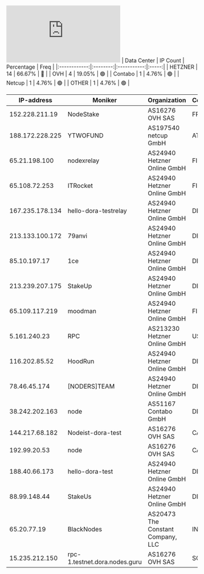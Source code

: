 ![Diagramm](https://github.com/obajay/StateSync-snapshots/blob/main/Projects/Dora/1/README.md)
| Data Center | IP Count | Percentage | Freq |
|:------------:|:--------:|:-----------:|:-----:|
| HETZNER | 14 | 66.67% | 🔴 |
| OVH | 4 | 19.05% | 🟢 |
| Contabo | 1 | 4.76% | 🟢 |
| Netcup | 1 | 4.76% | 🟢 |
| OTHER | 1 | 4.76% | 🟢 |

<!-- START_TABLE -->
| IP-address | Moniker | Organization | Country | City |
|-------------|---------|---------------|---------|------|
| 152.228.211.19 | NodeStake | AS16276 OVH SAS | FR | Lille |
| 188.172.228.225 | YTWOFUND | AS197540 netcup GmbH | AT | Vienna |
| 65.21.198.100 | nodexrelay | AS24940 Hetzner Online GmbH | FI | Helsinki |
| 65.108.72.253 | ITRocket | AS24940 Hetzner Online GmbH | FI | Helsinki |
| 167.235.178.134 | hello-dora-testrelay | AS24940 Hetzner Online GmbH | DE | Falkenstein |
| 213.133.100.172 | 79anvi | AS24940 Hetzner Online GmbH | DE | Nürnberg |
| 85.10.197.17 | 1ce | AS24940 Hetzner Online GmbH | DE | Nürnberg |
| 213.239.207.175 | StakeUp | AS24940 Hetzner Online GmbH | DE | Nürnberg |
| 65.109.117.219 | moodman | AS24940 Hetzner Online GmbH | FI | Helsinki |
| 5.161.240.23 | RPC | AS213230 Hetzner Online GmbH | US | Ashburn |
| 116.202.85.52 | HoodRun | AS24940 Hetzner Online GmbH | DE | Falkenstein |
| 78.46.45.174 | [NODERS]TEAM | AS24940 Hetzner Online GmbH | DE | Falkenstein |
| 38.242.202.163 | node | AS51167 Contabo GmbH | DE | Düsseldorf |
| 144.217.68.182 | Nodeist-dora-test | AS16276 OVH SAS | CA | Beauharnois |
| 192.99.20.53 | node | AS16276 OVH SAS | CA | Beauharnois |
| 188.40.66.173 | hello-dora-test | AS24940 Hetzner Online GmbH | DE | Falkenstein |
| 88.99.148.44 | StakeUs | AS24940 Hetzner Online GmbH | DE | Falkenstein |
| 65.20.77.19 | BlackNodes | AS20473 The Constant Company, LLC | IN | Mumbai |
| 15.235.212.150 | rpc-1.testnet.dora.nodes.guru | AS16276 OVH SAS | SG | Singapore |

<!-- END_TABLE -->